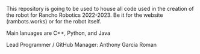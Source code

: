 This repository is going to be used to house all code used in the creation of the robot for Rancho Robotics 2022-2023. Be it for the website (rambots.works) or for the robot itself.

Main lanuages are C++, Python, and Java

Lead Programmer / GitHub Manager: Anthony Garcia Roman
